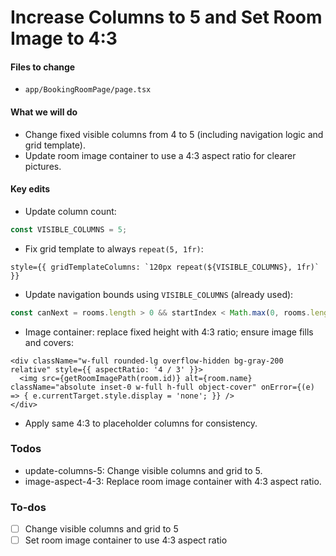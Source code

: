 <!-- eae3c048-d6c4-4186-b3f3-4c73498def3e 784a494f-47e8-49ea-8069-d3eed23a8212 -->
# Increase Columns to 5 and Set Room Image to 4:3

#### Files to change
- `app/BookingRoomPage/page.tsx`

#### What we will do
- Change fixed visible columns from 4 to 5 (including navigation logic and grid template).
- Update room image container to use a 4:3 aspect ratio for clearer pictures.

#### Key edits
- Update column count:
```ts
const VISIBLE_COLUMNS = 5;
```
- Fix grid template to always `repeat(5, 1fr)`:
```tsx
style={{ gridTemplateColumns: `120px repeat(${VISIBLE_COLUMNS}, 1fr)` }}
```
- Update navigation bounds using `VISIBLE_COLUMNS` (already used):
```ts
const canNext = rooms.length > 0 && startIndex < Math.max(0, rooms.length - VISIBLE_COLUMNS);
```
- Image container: replace fixed height with 4:3 ratio; ensure image fills and covers:
```tsx
<div className="w-full rounded-lg overflow-hidden bg-gray-200 relative" style={{ aspectRatio: '4 / 3' }}>
  <img src={getRoomImagePath(room.id)} alt={room.name} className="absolute inset-0 w-full h-full object-cover" onError={(e) => { e.currentTarget.style.display = 'none'; }} />
</div>
```
- Apply same 4:3 to placeholder columns for consistency.

### Todos
- update-columns-5: Change visible columns and grid to 5.
- image-aspect-4-3: Replace room image container with 4:3 aspect ratio.

### To-dos

- [ ] Change visible columns and grid to 5
- [ ] Set room image container to use 4:3 aspect ratio